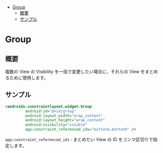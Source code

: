 <!-- TOC START min:1 max:3 link:true asterisk:false update:true -->
- [Group](#group)
  - [概要](#概要)
  - [サンプル](#サンプル)
<!-- TOC END -->


# Group

## 概要

複数の View の Visibility を一括で変更したい場合に、それらの View をまとめるために使用します。


## サンプル

```xml
<androidx.constraintlayout.widget.Group
         android:id="@+id/group"
         android:layout_width="wrap_content"
         android:layout_height="wrap_content"
         android:visibility="visible"
         app:constraint_referenced_ids="button4,button9" />
```

`app:constraint_referenced_ids` : まとめたい View の ID をコンマ区切りで指定します。

